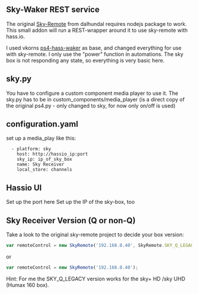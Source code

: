 ## Sky-Waker REST service

The original [Sky-Remote](https://github.com/dalhundal/sky-remote) from dalhundal requires nodejs package to work. This small addon will run a REST-wrapper around it to use sky-remote with hass.io.

I used vkorns [ps4-hass-waker](https://github.com/vkorn/hassio-addons/tree/master/ps4waker) as base, and changed everything for use with sky-remote. 
I only use the "power" function in automations. The sky box is not responding any state, so everything is very basic here.

## sky.py
You have to configure a custom component media player to use it.
The sky.py has to be in custom_components/media_player (is a direct copy of the original ps4.py - only changed to sky, for now only on/off is used)

## configuration.yaml

set up a media_play like this:
```
  - platform: sky
    host: http://hassio_ip:port
    sky_ip: ip_of_sky_box
    name: Sky Receiver
    local_store: channels
```

## Hassio UI

Set up the port here 
Set up the IP of the sky-box, too


## Sky Receiver Version (Q or non-Q)

Take a look to the original sky-remote project to decide your box version:

```javascript
var remoteControl = new SkyRemote('192.168.0.40', SkyRemote.SKY_Q_LEGACY);
```
or
```javascript
var remoteControl = new SkyRemote('192.168.0.40');
```

Hint: For me the SKY_Q_LEGACY version works for the sky+ HD /sky UHD (Humax 160 box).